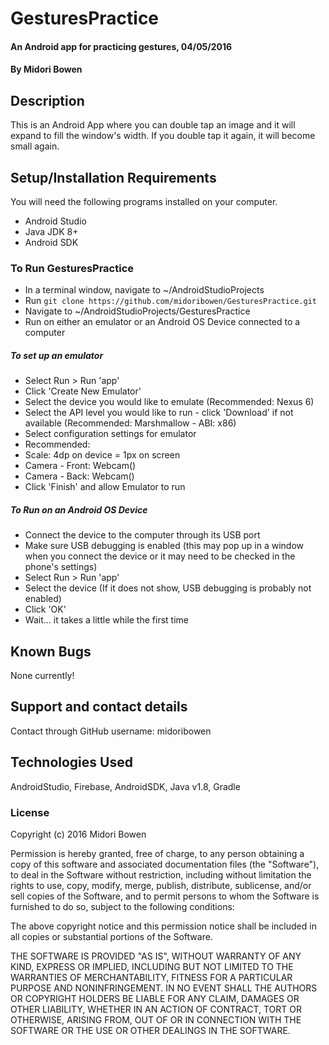 # GesturesPractice


#### An Android app for practicing gestures, 04/05/2016

#### By Midori Bowen

## Description

This is an Android App where you can double tap an image and it will expand to fill the window's width. If you double tap it again, it will become small again.

## Setup/Installation Requirements
You will need the following programs installed on your computer.
* Android Studio
* Java JDK 8+
* Android SDK

### To Run GesturesPractice
* In a terminal window, navigate to ~/AndroidStudioProjects
* Run `git clone https://github.com/midoribowen/GesturesPractice.git`
* Navigate to ~/AndroidStudioProjects/GesturesPractice
* Run on either an emulator or an Android OS Device connected to a computer

##### To set up an emulator
* Select Run > Run 'app'
* Click 'Create New Emulator'
* Select the device you would like to emulate (Recommended: Nexus 6)
* Select the API level you would like to run - click 'Download' if not available (Recommended: Marshmallow - ABI: x86)
* Select configuration settings for emulator
 * Recommended:
 * Scale: 4dp on device = 1px on screen
 * Camera - Front: Webcam()
 * Camera - Back: Webcam()
* Click 'Finish' and allow Emulator to run

##### To Run on an Android OS Device
* Connect the device to the computer through its USB port
* Make sure USB debugging is enabled (this may pop up in a window when you connect the device or it may need to be checked in the phone's settings)
* Select Run > Run 'app'
* Select the device (If it does not show, USB debugging is probably not enabled)
* Click 'OK'
* Wait... it takes a little while the first time

## Known Bugs

None currently!

## Support and contact details

Contact through GitHub username: midoribowen

## Technologies Used

AndroidStudio, Firebase, AndroidSDK, Java v1.8, Gradle

### License
Copyright (c) 2016 Midori Bowen

Permission is hereby granted, free of charge, to any person obtaining a copy of this software and associated documentation files (the "Software"), to deal in the Software without restriction, including without limitation the rights to use, copy, modify, merge, publish, distribute, sublicense, and/or sell copies of the Software, and to permit persons to whom the Software is furnished to do so, subject to the following conditions:

The above copyright notice and this permission notice shall be included in all copies or substantial portions of the Software.

THE SOFTWARE IS PROVIDED "AS IS", WITHOUT WARRANTY OF ANY KIND, EXPRESS OR IMPLIED, INCLUDING BUT NOT LIMITED TO THE WARRANTIES OF MERCHANTABILITY, FITNESS FOR A PARTICULAR PURPOSE AND NONINFRINGEMENT. IN NO EVENT SHALL THE AUTHORS OR COPYRIGHT HOLDERS BE LIABLE FOR ANY CLAIM, DAMAGES OR OTHER LIABILITY, WHETHER IN AN ACTION OF CONTRACT, TORT OR OTHERWISE, ARISING FROM, OUT OF OR IN CONNECTION WITH THE SOFTWARE OR THE USE OR OTHER DEALINGS IN THE SOFTWARE.
